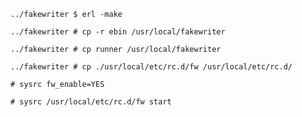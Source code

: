 
```
../fakewriter $ erl -make
```

```
../fakewriter # cp -r ebin /usr/local/fakewriter
```

```
../fakewriter # cp runner /usr/local/fakewriter
```

```
../fakewriter # cp ./usr/local/etc/rc.d/fw /usr/local/etc/rc.d/
```

```
# sysrc fw_enable=YES
```

```
# sysrc /usr/local/etc/rc.d/fw start
```
